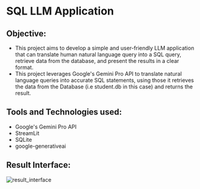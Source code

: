 # SQL LLM Application
## Objective:
* This project aims to develop a simple and user-friendly LLM application that can translate human natural language query into a SQL query, retrieve data from the database, and present the results in a clear format.
* This project leverages Google's Gemini Pro API to translate natural language queries into accurate SQL statements, using those it retrieves the data from the Database (i.e student.db in this case) and returns the result.
## Tools and Technologies used:
* Google's Gemini Pro API
* StreamLit
* SQLite
* google-generativeai
## Result Interface:
![result_interface](https://github.com/TSS-sniper/SQL_LLM_pro/assets/121627136/2305e272-7a58-4876-975c-231e19e474ae)

